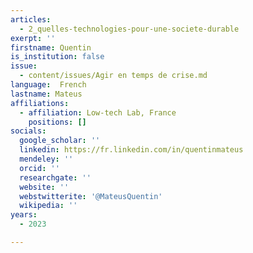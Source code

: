 ```yaml
---
articles:
  - 2_quelles-technologies-pour-une-societe-durable
exerpt: ''
firstname: Quentin
is_institution: false
issue:
  - content/issues/Agir en temps de crise.md
language:  French
lastname: Mateus
affiliations:
  - affiliation: Low-tech Lab, France
    positions: []
socials:
  google_scholar: ''
  linkedin: https://fr.linkedin.com/in/quentinmateus
  mendeley: ''
  orcid: ''
  researchgate: ''
  website: ''
  webstwitterite: '@MateusQuentin'
  wikipedia: ''
years:
  - 2023

---
```

